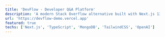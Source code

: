 ```yaml
---
title: 'DevFlow - Developer Q&A Platform'
description: 'A modern Stack Overflow alternative built with Next.js 13, TypeScript, and MongoDB. Features real-time updates, AI-powered answer suggestions, and a responsive design.'
url: 'https://devflow-demo.vercel.app'
featured: true
techs: ['Next.js', 'TypeScript', 'MongoDB', 'TailwindCSS', 'OpenAI']
---
```


